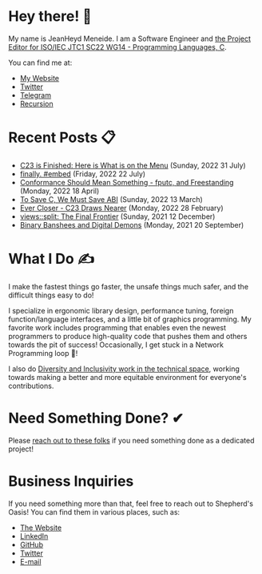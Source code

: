# Hey there! 🎉

My name is JeanHeyd Meneide. I am a Software Engineer and [the Project Editor for ISO/IEC JTC1 SC22 WG14 - Programming Languages, C](http://www.open-std.org/jtc1/sc22/wg14/www/contacts).

You can find me at:

- [My Website](https://thephd.dev)
- [Twitter](https://twitter.com/__phantomderp)
- [Telegram](https://t.me/thephantomderp)
- [Recursion](https://github.com/ThePhD)
<!-- Gone! - [LinkedIn](https://www.linkedin.com/in/thephd)-->




# Recent Posts 📋

<!-- BLOG-POST-LIST:START -->
- [C23 is Finished: Here is What is on the Menu](https://thephd.dev/c23-is-coming-here-is-what-is-on-the-menu) (Sunday, 2022 31 July)
- [finally. #embed](https://thephd.dev/finally-embed-in-c23) (Friday, 2022 22 July)
- [Conformance Should Mean Something - fputc, and Freestanding](https://thephd.dev/conformance-should-mean-something-fputc-and-freestanding) (Monday, 2022 18 April)
- [To Save C, We Must Save ABI](https://thephd.dev/to-save-c-we-must-save-abi-fixing-c-function-abi) (Sunday, 2022 13 March)
- [Ever Closer - C23 Draws Nearer](https://thephd.dev/ever-closer-c23-improvements) (Monday, 2022 28 February)
- [views::split: The Final Frontier](https://thephd.dev/ranges-split-final-frontier-reconstructible) (Sunday, 2021 12 December)
- [Binary Banshees and Digital Demons](https://thephd.dev/binary-banshees-digital-demons-abi-c-c++-help-me-god-please) (Monday, 2021 20 September)

<!-- BLOG-POST-LIST:END -->




# What I Do ✍

I make the fastest things go faster, the unsafe things much safer, and the difficult things easy to do!

I specialize in ergonomic library design, performance tuning, foreign function/language interfaces, and a little bit of graphics programming. My favorite work includes programming that enables even the newest programmers to produce high-quality code that pushes them and others towards the pit of success! Occasionally, I get stuck in a Network Programming loop 💫!

I also do [Diversity and Inclusivity work in the technical space](https://www.youtube.com/watch?v=vaLKm9FE8oo), working towards making a better and more equitable environment for everyone's contributions.




# Need Something Done? ✔

Please [reach out to these folks](https://soasis.org/contact/opensource/) if you need something done as a dedicated project!




# Business Inquiries

If you need something more than that, feel free to reach out to Shepherd's Oasis! You can find them in various places, such as:

- [The Website](https://soasis.org)
- [LinkedIn](https://www.linkedin.com/company/shepherdsoasis/)
- [GitHub](https://github.com/soasis)
- [Twitter](https://twitter.com/ShepherdsOasis)
- [E-mail](mailto:inquiries@soasis.org)
